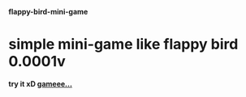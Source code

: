 **flappy-bird-mini-game**
# simple mini-game like flappy bird 0.0001v
**try it xD [gameee...](https://naayaa-oops.github.io/flappy-bird-mini-game/)**


